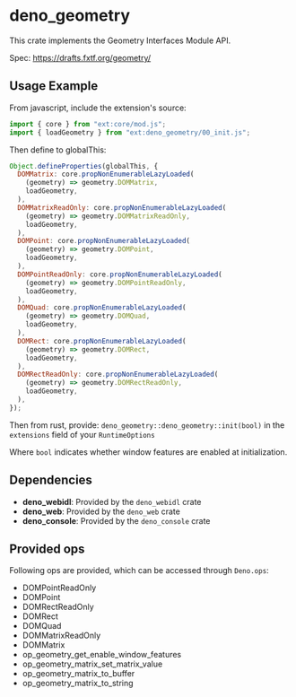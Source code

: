 # deno_geometry

This crate implements the Geometry Interfaces Module API.

Spec: https://drafts.fxtf.org/geometry/

## Usage Example

From javascript, include the extension's source:

```javascript
import { core } from "ext:core/mod.js";
import { loadGeometry } from "ext:deno_geometry/00_init.js";
```

Then define to globalThis:

```javascript
Object.defineProperties(globalThis, {
  DOMMatrix: core.propNonEnumerableLazyLoaded(
    (geometry) => geometry.DOMMatrix,
    loadGeometry,
  ),
  DOMMatrixReadOnly: core.propNonEnumerableLazyLoaded(
    (geometry) => geometry.DOMMatrixReadOnly,
    loadGeometry,
  ),
  DOMPoint: core.propNonEnumerableLazyLoaded(
    (geometry) => geometry.DOMPoint,
    loadGeometry,
  ),
  DOMPointReadOnly: core.propNonEnumerableLazyLoaded(
    (geometry) => geometry.DOMPointReadOnly,
    loadGeometry,
  ),
  DOMQuad: core.propNonEnumerableLazyLoaded(
    (geometry) => geometry.DOMQuad,
    loadGeometry,
  ),
  DOMRect: core.propNonEnumerableLazyLoaded(
    (geometry) => geometry.DOMRect,
    loadGeometry,
  ),
  DOMRectReadOnly: core.propNonEnumerableLazyLoaded(
    (geometry) => geometry.DOMRectReadOnly,
    loadGeometry,
  ),
});
```

Then from rust, provide: `deno_geometry::deno_geometry::init(bool)` in the
`extensions` field of your `RuntimeOptions`

Where `bool` indicates whether window features are enabled at initialization.

## Dependencies

- **deno_webidl**: Provided by the `deno_webidl` crate
- **deno_web**: Provided by the `deno_web` crate
- **deno_console**: Provided by the `deno_console` crate

## Provided ops

Following ops are provided, which can be accessed through `Deno.ops`:

- DOMPointReadOnly
- DOMPoint
- DOMRectReadOnly
- DOMRect
- DOMQuad
- DOMMatrixReadOnly
- DOMMatrix
- op_geometry_get_enable_window_features
- op_geometry_matrix_set_matrix_value
- op_geometry_matrix_to_buffer
- op_geometry_matrix_to_string
